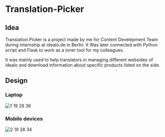 # Translation-Picker

## Idea
Translation Picker is a project made by me for Content Develepment Team during internship at idealo.de in Berlin. It Was later connected with Python script and Flask to work as a inner tool for my colleagues. 

It was mainly used to help translators in managing different websides of idealo and download information about specific products listed on the side.

## Design
### Laptop
![1 19 28 36](https://user-images.githubusercontent.com/91131233/224796234-473fc1c9-5d09-4fa5-b95e-b1d41d05e9f3.png)

### Mobile devices

![2 19 28 34](https://user-images.githubusercontent.com/91131233/224796208-ef664a1e-81c3-489b-a314-fd9320c5b155.png)
